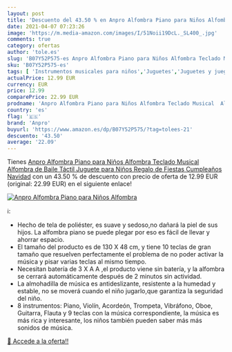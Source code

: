 ```yaml
---
layout: post
title: 'Descuento del 43.50 % en Anpro Alfombra Piano para Niños Alfombra'
date: 2021-04-07 07:23:26
image: 'https://m.media-amazon.com/images/I/51Noii19DcL._SL400_.jpg'
comments: true
category: ofertas
author: 'tole.es'
slug: 'B07Y52P575-es Anpro Alfombra Piano para Niños Alfombra Teclado Musical...'
sku: 'B07Y52P575-es'
tags: [ 'Instrumentos musicales para niños','Juguetes','Juguetes y juegos','Pianos para niños','anpro','navidad', ]
actualPrice: 12.99 EUR
currency: EUR
price: 12.99
comparePrice: 22.99 EUR
prodname: 'Anpro Alfombra Piano para Niños Alfombra Teclado Musical  Alfombra de Baile Táctil  Juguete para Niños  Regalo de Fiestas Cumpleaños Navidad'
country: 'es'
flag: '🇪🇸'
brand: 'Anpro'
buyurl: 'https://www.amazon.es/dp/B07Y52P575/?tag=tolees-21'
descuento: '43.50'
average: '22.09'
---
```


Tienes [Anpro Alfombra Piano para Niños Alfombra Teclado Musical  Alfombra de Baile Táctil  Juguete para Niños  Regalo de Fiestas Cumpleaños Navidad](https://www.amazon.es/dp/B07Y52P575/?tag=tolees-21) con un 43.50 % de descuento con precio de oferta de 12.99 EUR (original: 22.99 EUR) en el siguiente enlace!

[![Anpro Alfombra Piano para Niños Alfombra](https://m.media-amazon.com/images/I/51Noii19DcL._SL400_.jpg)](https://www.amazon.es/dp/B07Y52P575/?tag=tolees-21)

ℹ️:

- Hecho de tela de poliéster, es suave y sedoso,no dañará la piel de sus hijos. La alfombra piano se puede plegar por eso es fácil de llevar y ahorrar espacio.
- El tamaño del producto es de 130 X 48 cm, y tiene 10 teclas de gran tamaño que resuelven perfectamente el problema de no poder activar la música y pisar varias teclas al mismo tiempo.
- Necesitan batería de 3 X A A ,el producto viene sin batería, y la alfombra se cerrará automáticamente después de 2 minutos sin actividad.
- La almohadilla de música es antideslizante, resistente a la humedad y estable, no se moverá cuando el niño jugarlo,que garantiza la seguridad del niño.
- 8 instrumentos: Piano, Violín, Acordeón, Trompeta, Vibráfono, Oboe, Guitarra, Flauta y 9 teclas con la música correspondiente, la música es más rica y interesante, los niños también pueden saber más más sonidos de música.

[🛒 Accede a la oferta!!](https://www.amazon.es/dp/B07Y52P575/?tag=tolees-21)
